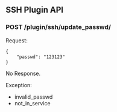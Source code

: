 ## SSH Plugin API

### POST /plugin/ssh/update_passwd/

Request:

    {
        "passwd": "123123"
    }

No Response.

Exception:

* invalid_passwd
* not_in_service
